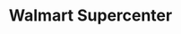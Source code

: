 ---
title: "Walmart Supercenter"
url: /dallas/walmart-supercenter-samuell-boulevard/
shop: supermarket
---